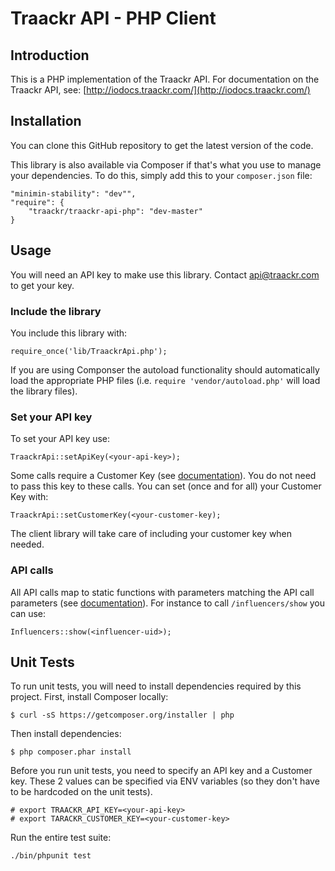 Traackr API - PHP Client
========================

Introduction
------------

This is a PHP implementation of the Traackr API.
For documentation on the Traackr API, see: [http://iodocs.traackr.com/](http://iodocs.traackr.com/)


Installation
------------

You can clone this GitHub repository to get the latest version of the code.

This library is also available via Composer if that's what you use to manage your dependencies. To do this, simply add this to your `composer.json` file:

	"minimin-stability": "dev"",
	"require": {
		"traackr/traackr-api-php": "dev-master"
	}


Usage
-----

You will need an API key to make use this library. Contact api@traackr.com to get your key.

### Include the library ###

You include this library with:

	require_once('lib/TraackrApi.php');

If you are using Componser the autoload functionality should automatically load the appropriate PHP files (i.e. `require 'vendor/autoload.php'` will load the library files).

### Set your API key ###

To set your API key use:

	TraackrApi::setApiKey(<your-api-key>);

Some calls require a Customer Key (see [documentation](http://iodocs.traackr.com)). You do not need to pass this key to these calls. You can set (once and for all) your Customer Key with:

	TraackrApi::setCustomerKey(<your-customer-key);

The client library will take care of including your customer key when needed.

### API calls ###

All API calls map to static functions with parameters matching the API call parameters (see [documentation](http://iodocs.traackr.com)). For instance to call `/influencers/show` you can use:

	Influencers::show(<influencer-uid>);


Unit Tests
----------

To run unit tests, you will need to install dependencies required by this project.
First, install Composer locally:

	$ curl -sS https://getcomposer.org/installer | php


Then install dependencies:

	$ php composer.phar install


Before you run unit tests, you need to specify an API key and a Customer key. These 2 values can be specified via ENV variables (so they don't have to be hardcoded on the unit tests).

	# export TRAACKR_API_KEY=<your-api-key>
	# export TARACKR_CUSTOMER_KEY=<your-customer-key>

Run the entire test suite:

	./bin/phpunit test

